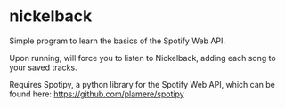 # nickelback

Simple program to learn the basics of the Spotify Web API. 

Upon running, will force you to listen to Nickelback, adding each song to your saved tracks. 

Requires Spotipy, a python library for the Spotify Web API, which can be found here: https://github.com/plamere/spotipy
